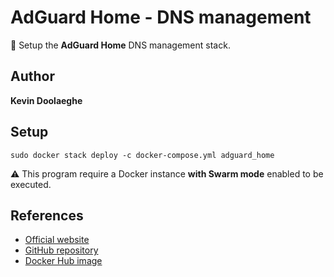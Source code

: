 # AdGuard Home - DNS management

:triangular_flag_on_post: Setup the **AdGuard Home** DNS management stack.

## Author

**Kevin Doolaeghe**

## Setup

```
sudo docker stack deploy -c docker-compose.yml adguard_home
```

:warning: This program require a Docker instance **with Swarm mode** enabled to be executed.

## References

* [Official website](https://adguard.com/)
* [GitHub repository](https://github.com/AdguardTeam/AdGuardHome)
* [Docker Hub image](https://hub.docker.com/r/adguard/adguardhome)
